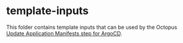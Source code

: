 # template-inputs

This folder contains template inputs that can be used by the Octopus [Update Application Manifests step for ArgoCD](https://octopus.com/docs/argo-cd/steps/update-application-manifests).

